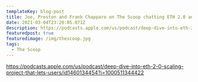 ```yaml
---
templateKey: blog-post
title: Joe, Preston and Frank Chapparo on The Scoop chatting ETH 2.0 and TCAP
date: 2021-03-04T23:20:05.071Z
description: https://podcasts.apple.com/us/podcast/deep-dive-into-eth-2-0-scaling-project-that-lets-users/id1460134454?i=1000511344422
featuredpost: true
featuredimage: /img/thescoop.jpg
tags:
  - The Scoop
---
```

https://podcasts.apple.com/us/podcast/deep-dive-into-eth-2-0-scaling-project-that-lets-users/id1460134454?i=1000511344422